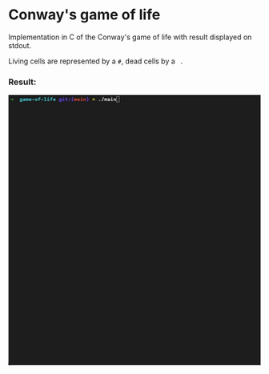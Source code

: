 # Conway's game of life
Implementation in C of the Conway's game of life with result displayed on stdout.

Living cells are represented by a `#`, dead cells by a ` `.

### Result:

![](gol-demo.gif)

